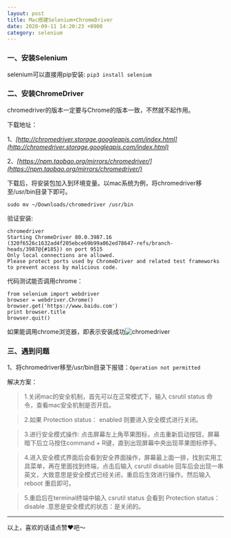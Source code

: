 ```yaml
---
layout: post
title: Mac搭建Selenium+ChromeDriver
date: 2020-09-11 14:20:23 +0900
category: selenium
---
```

### 一、安装Selenium
selenium可以直接用pip安装:   `pip3 install selenium`

### 二、安装ChromeDriver
chromedriver的版本一定要与Chrome的版本一致，不然就不起作用。

下载地址：

1、*[http://chromedriver.storage.googleapis.com/index.html](http://chromedriver.storage.googleapis.com/index.html)*

2、*[https://npm.taobao.org/mirrors/chromedriver/](https://npm.taobao.org/mirrors/chromedriver/)*

下载后，将安装包加入到环境变量。以mac系统为例，将chromedriver移至/usr/bin目录下即可。
```
sudo mv ~/Downloads/chromedriver /usr/bin
```
验证安装:
```
chromedriver
Starting ChromeDriver 80.0.3987.16 (320f6526c1632ad4f205ebce69b99a062ed78647-refs/branch-heads/3987@{#185}) on port 9515
Only local connections are allowed.
Please protect ports used by ChromeDriver and related test frameworks to prevent access by malicious code.
```
代码测试能否调用chrome：
```
from selenium import webdriver
browser = webdriver.Chrome()
browser.get('https://www.baidu.com')
print browser.title
browser.quit()
```
如果能调用chrome浏览器，即表示安装成功![chromedriver](/public/image/chromedriver.png)


### 三、遇到问题
1、将chromedriver移至/usr/bin目录下报错：`Operation not permitted`

解决方案：

>1.关闭mac的安全机制，首先可以在正常模式下，输入 csrutil status 命令，查看mac安全机制是否开启。

>2.如果 Protection status： enabled 则要进入安全模式进行关闭。

>3.进行安全模式操作: 点击屏幕左上角苹果图标，点击重新启动按钮，屏幕暗下后立马按住command + R键，直到出现屏幕中央出现苹果图标停手。

>4.进入安全模式界面后会看到安全界面操作，屏幕最上面一排，找到实用工具菜单，再在里面找到终端，点击后输入 csrutil disable 回车后会出现一串英文，大致意思是安全模式已经关闭，重启后生效进行操作。然后输入 reboot 重启即可。

>5.重启后在terminal终端中输入 csrutil status 会看到
Protection status：disable .意思是安全模式的状态：是关闭的。


----
以上，喜欢的话请点赞❤️吧～
